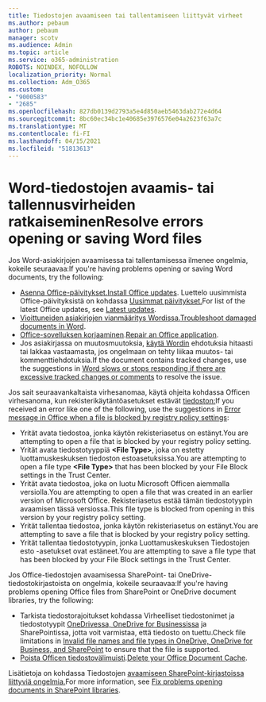```yaml
---
title: Tiedostojen avaamiseen tai tallentamiseen liittyvät virheet
ms.author: pebaum
author: pebaum
manager: scotv
ms.audience: Admin
ms.topic: article
ms.service: o365-administration
ROBOTS: NOINDEX, NOFOLLOW
localization_priority: Normal
ms.collection: Adm_O365
ms.custom:
- "9000583"
- "2685"
ms.openlocfilehash: 827db0139d2793a5e4d850aeb5463dab272e4d64
ms.sourcegitcommit: 8bc60ec34bc1e40685e3976576e04a2623f63a7c
ms.translationtype: MT
ms.contentlocale: fi-FI
ms.lasthandoff: 04/15/2021
ms.locfileid: "51813613"
---
```

# <a name="resolve-errors-opening-or-saving-word-files"></a><span data-ttu-id="a8fe9-102">Word-tiedostojen avaamis- tai tallennusvirheiden ratkaiseminen</span><span class="sxs-lookup"><span data-stu-id="a8fe9-102">Resolve errors opening or saving Word files</span></span>

<span data-ttu-id="a8fe9-103">Jos Word-asiakirjojen avaamisessa tai tallentamisessa ilmenee ongelmia, kokeile seuraavaa:</span><span class="sxs-lookup"><span data-stu-id="a8fe9-103">If you're having problems opening or saving Word documents, try the following:</span></span>

- <span data-ttu-id="a8fe9-104">[Asenna Office-päivitykset.](https://support.office.com/article/2ab296f3-7f03-43a2-8e50-46de917611c5)</span><span class="sxs-lookup"><span data-stu-id="a8fe9-104">[Install Office updates](https://support.office.com/article/2ab296f3-7f03-43a2-8e50-46de917611c5).</span></span> <span data-ttu-id="a8fe9-105">Luettelo uusimmista Office-päivityksistä on kohdassa [Uusimmat päivitykset.](https://docs.microsoft.com/officeupdates/office-updates-msi)</span><span class="sxs-lookup"><span data-stu-id="a8fe9-105">For list of the latest Office updates, see [Latest updates](https://docs.microsoft.com/officeupdates/office-updates-msi).</span></span>
- <span data-ttu-id="a8fe9-106">[Vioittuneiden asiakirjojen vianmääritys Wordissa.](https://docs.microsoft.com/office/troubleshoot/word/damaged-documents-in-word)</span><span class="sxs-lookup"><span data-stu-id="a8fe9-106">[Troubleshoot damaged documents in Word](https://docs.microsoft.com/office/troubleshoot/word/damaged-documents-in-word).</span></span>
- <span data-ttu-id="a8fe9-107">[Office-sovelluksen korjaaminen](https://support.office.com/Article/Repair-an-Office-application-7821d4b6-7c1d-4205-aa0e-a6b40c5bb88b).</span><span class="sxs-lookup"><span data-stu-id="a8fe9-107">[Repair an Office application](https://support.office.com/Article/Repair-an-Office-application-7821d4b6-7c1d-4205-aa0e-a6b40c5bb88b).</span></span>
- <span data-ttu-id="a8fe9-108">Jos asiakirjassa on muutosmuutoksia, [käytä Wordin](https://docs.microsoft.com/office/troubleshoot/word/word-stops-responding) ehdotuksia hitaasti tai lakkaa vastaamasta, jos ongelmaan on tehty liikaa muutos- tai kommenttiehdotuksia.</span><span class="sxs-lookup"><span data-stu-id="a8fe9-108">If the document contains tracked changes, use the suggestions in [Word slows or stops responding if there are excessive tracked changes or comments](https://docs.microsoft.com/office/troubleshoot/word/word-stops-responding) to resolve the issue.</span></span>

<span data-ttu-id="a8fe9-109">Jos sait seuraavankaltaista virhesanomaa, käytä ohjeita kohdassa Officen virhesanoma, kun rekisterikäytäntöasetukset estävät [tiedoston:](https://docs.microsoft.com/office/troubleshoot/settings/file-blocked-in-office)</span><span class="sxs-lookup"><span data-stu-id="a8fe9-109">If you received an error like one of the following, use the suggestions in [Error message in Office when a file is blocked by registry policy settings](https://docs.microsoft.com/office/troubleshoot/settings/file-blocked-in-office):</span></span>

- <span data-ttu-id="a8fe9-110">Yrität avata tiedostoa, jonka käytön rekisteriasetus on estänyt.</span><span class="sxs-lookup"><span data-stu-id="a8fe9-110">You are attempting to open a file that is blocked by your registry policy setting.</span></span>
- <span data-ttu-id="a8fe9-111">Yrität avata tiedostotyyppiä **\<File Type\>**, joka on estetty luottamuskeskuksen tiedoston estoasetuksissa.</span><span class="sxs-lookup"><span data-stu-id="a8fe9-111">You are attempting to open a file type **\<File Type\>** that has been blocked by your File Block settings in the Trust Center.</span></span>
- <span data-ttu-id="a8fe9-112">Yrität avata tiedostoa, joka on luotu Microsoft Officen aiemmalla versiolla.</span><span class="sxs-lookup"><span data-stu-id="a8fe9-112">You are attempting to open a file that was created in an earlier version of Microsoft Office.</span></span> <span data-ttu-id="a8fe9-113">Rekisteriasetus estää tämän tiedostotyypin avaamisen tässä versiossa.</span><span class="sxs-lookup"><span data-stu-id="a8fe9-113">This file type is blocked from opening in this version by your registry policy setting.</span></span>
- <span data-ttu-id="a8fe9-114">Yrität tallentaa tiedostoa, jonka käytön rekisteriasetus on estänyt.</span><span class="sxs-lookup"><span data-stu-id="a8fe9-114">You are attempting to save a file that is blocked by your registry policy setting.</span></span>
- <span data-ttu-id="a8fe9-115">Yrität tallentaa tiedostotyypin, jonka Luottamuskeskuksen Tiedostojen esto -asetukset ovat estäneet.</span><span class="sxs-lookup"><span data-stu-id="a8fe9-115">You are attempting to save a file type that has been blocked by your File Block settings in the Trust Center.</span></span>

<span data-ttu-id="a8fe9-116">Jos Office-tiedostojen avaamisessa SharePoint- tai OneDrive-tiedostokirjastoista on ongelmia, kokeile seuraavaa:</span><span class="sxs-lookup"><span data-stu-id="a8fe9-116">If you're having problems opening Office files from SharePoint or OneDrive document libraries, try the following:</span></span>

- <span data-ttu-id="a8fe9-117">Tarkista tiedostorajoitukset kohdassa Virheelliset tiedostonimet ja tiedostotyypit [OneDrivessa, OneDrive for Businessissa](https://support.office.com/article/64883a5d-228e-48f5-b3d2-eb39e07630fa) ja SharePointissa, jotta voit varmistaa, että tiedosto on tuettu.</span><span class="sxs-lookup"><span data-stu-id="a8fe9-117">Check file limitations in [Invalid file names and file types in OneDrive, OneDrive for Business, and SharePoint](https://support.office.com/article/64883a5d-228e-48f5-b3d2-eb39e07630fa) to ensure that the file is supported.</span></span> 
- <span data-ttu-id="a8fe9-118">[Poista Officen tiedostovälimuisti](https://support.office.com/article/b1d3765e-d71b-4bb8-99ca-acd22c42995d
).</span><span class="sxs-lookup"><span data-stu-id="a8fe9-118">[Delete your Office Document Cache](https://support.office.com/article/b1d3765e-d71b-4bb8-99ca-acd22c42995d
).</span></span> 

<span data-ttu-id="a8fe9-119">Lisätietoja on kohdassa Tiedostojen [avaamiseen SharePoint-kirjastoissa liittyviä ongelmia.](https://support.office.com/article/31329fa1-4ad0-47fc-95d8-bb0c5b12a536)</span><span class="sxs-lookup"><span data-stu-id="a8fe9-119">For more information, see [Fix problems opening documents in SharePoint libraries](https://support.office.com/article/31329fa1-4ad0-47fc-95d8-bb0c5b12a536).</span></span>